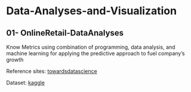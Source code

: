 # Data-Analyses-and-Visualization


## 01- OnlineRetail-DataAnalyses
Know Metrics using combination of programming, data analysis, and machine learning for applying the predictive approach to fuel company’s growth

Reference sites: [towardsdatascience]( https://towardsdatascience.com/data-driven-growth-with-python-part-1-know-your-metrics-812781e66a5b)

Dataset: [kaggle]( https://www.kaggle.com/vijayuv/onlineretail)

